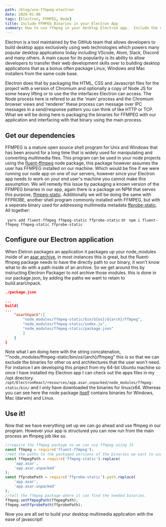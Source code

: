 ```yaml
---
path: /blog/use-ffmpeg-electron
date: 2020-01-06
tags: [Electron, FFMPEG, Node]
title: Include FFMPEG Binaries in your Electron App
summary: How to use ffmpeg in your desktop Electron app.  Include the correct ffmpeg binaries for the user's machine and exclude the others.
---
```

Electron is a tool maintained by the GitHub team that allows developers to build desktop apps exclusively using web technologies which powers many popular desktop applications today including VScode, Atom, Slack, Discord and many others.  A main cause for its popularity is its ability to allow developers to transfer their web development skills over to building desktop applications that as a bonus often package Linux, Windows and Mac installers from the same code base.  

Electron does that by packaging the HTML, CSS and Javascript files for the project with a version of Chromium and optionally a copy of Node JS for some heavy lifting or to use the the interfaces Electron can access.  The Node process here is refered to as the 'main' process and the Chromium browser views and 'renderer' these process can message over IPC messages in a send/response pattern you can think of like HTTP or TCP.  What we will be doing here is packaging the binaries for FFMPEG with our application and interfacing with that binary using the main process.

## Get our dependencies
FFMPEG is a mature open source shell program for Unix and Windows that has been around for a long time that is widely used for manipulating and converting multimedia files.  This program can be used in your node projects using the [fluent-ffmpeg](https://www.npmjs.com/package/fluent-ffmpeg) node package, this package however assumes the user has FFMPEG installed on our machine.  Which would be fine if we were running our node app on one of our servers, however since your Electron app needs to work on your end user's machine you cannot make this assumption.  We will remedy this issue by packaging a known version of the FFMPEG binaries in our app, again there is a package on NPM that serves this purpose, [ffmpeg-static](https://www.npmjs.com/package/ffmpeg-static). Additionally we will be doing the same with FFPROBE, another shell program commonly installed with FFMPEG, but with a seperate binary used for addressing multimedia metadata [ffprobe-static](ffprobe-static). All together:

`` yarn add fluent-ffmpeg ffmpeg-static ffprobe-static``
or
`` npm i fluent-ffmpeg ffmpeg-static ffprobe-static``

## Configure our Electron application
When Eletron packages an application it packages up your node_modules inside of an [asar archive](https://electronjs.org/docs/tutorial/application-packaging), in most instances this is great, but the fluent-ffmpeg package needs to have the directly path to our binary, it won't know what to do with a path inside of an archive.  So we get around this by instructing Electron Packager to not archive those modules.  this is done in our package.json, by adding the paths we want to retain to build.ararUnpack.  

```json
./package.json

...
build{
...
	"asarUnpack":[
		"node_modules/ffmpeg-static/bin/${os}/${arch}/ffmpeg",
		"node_modules/ffmpeg-static/index.js",
		"node_modules/ffmpeg-static/package.json"
		]
	}
}

```
Note what I am doing here with the string concatenation, ""node_modules/ffmpeg-static/bin/${os}/${arch}/ffmpeg" this is so that we can exclude the binaries for other os and architectures that the user won't need.  For instance I am developing this project from my 64-bit Ubuntu machine so once I have installed my Electron app I can check out the apps files in my /opt directory.
``/opt/ElectronReact/resources/app.asar.unpacked/node_modules/ffmpeg-static/bin/``
and I only have downloaded the binaries for linux/x64.  Whereas you can see here the node package [itself](https://github.com/eugeneware/ffmpeg-static/tree/master/bin) contains binaries for Windows, Mac (darwin) and Linux.

## Use it!
Now that we have everything set up we can go ahead and use ffmpeg in our program.  However your app is structured you can now run from the main process an ffmpeg job like so.

```javascript
//require the ffmpeg package so we can use ffmpeg using JS
const ffmpeg = require('fluent-ffmpeg');
//Get the paths to the packaged versions of the binaries we want to use
const ffmpegPath = require('ffmpeg-static').replace(
	'app.asar',
	'app.asar.unpacked'
);
const ffprobePath = require('ffprobe-static').path.replace(
	'app.asar',
	'app.asar.unpacked'
);
//tell the ffmpeg package where it can find the needed binaries.
ffmpeg.setFfmpegPath(ffmpegPath);
ffmpeg.setFfprobePath(ffprobePath);
```

Now you are all set to build your desktop multimedia application with the ease of javascript!